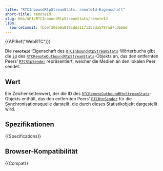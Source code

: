 ```yaml
---
title: "RTCInboundRtpStreamStats: remoteId-Eigenschaft"
short-title: remoteId
slug: Web/API/RTCInboundRtpStreamStats/remoteId
l10n:
  sourceCommit: fbbef300a9a819cdda1171355da5787ad7cdbb6d
---
```


{{APIRef("WebRTC")}}

Die **`remoteId`**-Eigenschaft des [`RTCInboundRtpStreamStats`](/de/docs/Web/API/RTCInboundRtpStreamStats)-Wörterbuchs gibt die [`id`](/de/docs/Web/API/RTCInboundRtpStreamStats/id) des [`RTCRemoteOutboundRtpStreamStats`](/de/docs/Web/API/RTCRemoteOutboundRtpStreamStats)-Objekts an, das den entfernten Peers' [`RTCRtpSender`](/de/docs/Web/API/RTCRtpSender) repräsentiert, welcher die Medien an den lokalen Peer sendet.

## Wert

Ein Zeichenkettenwert, der die ID des [`RTCRemoteOutboundRtpStreamStats`](/de/docs/Web/API/RTCRemoteOutboundRtpStreamStats)-Objekts enthält, das den entfernten Peers' [`RTCRtpSender`](/de/docs/Web/API/RTCRtpSender) für die Synchronisationsquelle darstellt, die durch dieses Statistikobjekt dargestellt wird.

## Spezifikationen

{{Specifications}}

## Browser-Kompatibilität

{{Compat}}
